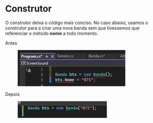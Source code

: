 # Construtor

O construtor deixa o código mais conciso. No caso abaixo, usamos o construtor para a criar uma nova banda sem que tivessemos que referenciar o método **nome** a todo momento.&#x20;

Antes

<div align="left">

<figure><img src=".gitbook/assets/image (1).png" alt=""><figcaption></figcaption></figure>

</div>

Depois

<div align="left">

<figure><img src=".gitbook/assets/image (2).png" alt=""><figcaption></figcaption></figure>

</div>
